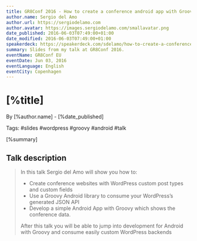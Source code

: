 ```yaml
---
title: GR8Conf 2016 - How to create a conference android app with Groovy and Wordpres
author.name: Sergio del Amo
author.url: https://sergiodelamo.com
author.avatar: https://images.sergiodelamo.com/smallavatar.png 
date_published: 2016-06-03T07:49:00+01:00
date_modified: 2016-06-03T07:49:00+01:00
speakerdeck: https://speakerdeck.com/sdelamo/how-to-create-a-conference-android-app-with-groovy-and-wordpress-1
summary: Slides from my talk at GR8Conf 2016.
eventName: GR8Conf EU
eventDate: Jun 03, 2016
eventLanguage: English
eventCity: Copenhagen
---
```


# [%title]

By [%author.name] - [%date_published]

Tags: #slides #wordpress #groovy #android #talk

[%summary]

<script async class="speakerdeck-embed" data-id="08c78243388e4fcabd3da579ea835a03" data-ratio="1.33333333333333" src="//speakerdeck.com/assets/embed.js"></script>

## Talk description

> In this talk Sergio del Amo will show you how to:  
> - Create conference websites with WordPress custom post types and custom fields
> - Use a Groovy Android library to consume your WordPress’s generated JSON API
> - Develop a simple Android App with Groovy which shows the conference data.
>  
> After this talk you will be able to jump into development for Android with Groovy and consume easily custom WordPress backends